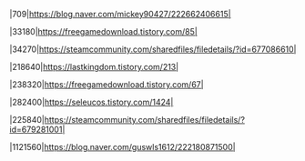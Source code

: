 |709|https://blog.naver.com/mickey90427/222662406615|<p>
|33180|https://freegamedownload.tistory.com/85|<p>
|34270|https://steamcommunity.com/sharedfiles/filedetails/?id=677086610|<p>
|218640|https://lastkingdom.tistory.com/213|<p>
|238320|https://freegamedownload.tistory.com/67|<p>
|282400|https://seleucos.tistory.com/1424|<p>
|225840|https://steamcommunity.com/sharedfiles/filedetails/?id=679281001|<p>
|1121560|https://blog.naver.com/guswls1612/222180871500|<p>
